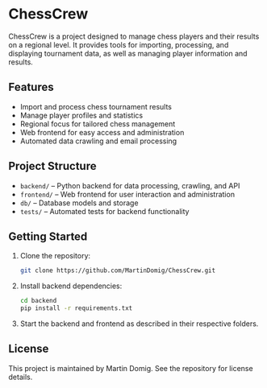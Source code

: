 # ChessCrew

ChessCrew is a project designed to manage chess players and their results on a regional level. It provides tools for importing, processing, and displaying tournament data, as well as managing player information and results.

## Features
- Import and process chess tournament results
- Manage player profiles and statistics
- Regional focus for tailored chess management
- Web frontend for easy access and administration
- Automated data crawling and email processing

## Project Structure
- `backend/` – Python backend for data processing, crawling, and API
- `frontend/` – Web frontend for user interaction and administration
- `db/` – Database models and storage
- `tests/` – Automated tests for backend functionality

## Getting Started
1. Clone the repository:
   ```bash
   git clone https://github.com/MartinDomig/ChessCrew.git
   ```
2. Install backend dependencies:
   ```bash
   cd backend
   pip install -r requirements.txt
   ```
3. Start the backend and frontend as described in their respective folders.

## License
This project is maintained by Martin Domig. See the repository for license details.
